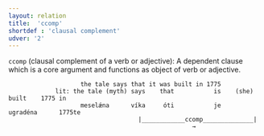 ```yaml
---
layout: relation
title:  'ccomp'
shortdef : 'clausal complement'
udver: '2'
---
```


`ccomp` (clausal complement of a verb or adjective): A dependent clause which is a core argument and functions as object of verb or adjective.
~~~ sdparse
                    the tale says that it was built in 1775 
             lit: the tale (myth) says    that           is    (she) built    1775 in
                    meselǽna      víka     óti           je      ugradéna      1775te
                                    |____________ccomp______________| 
                                                   →                                                                                                           
~~~
